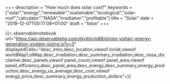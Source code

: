 +++
description = "How much does solar cost?"
keywords = ["solar","energy","renewable","sustainable","ecological","solar-roof","calculator","NASA","irradiation","profitable"]
title = "Solar"
date = "2019-12-07T00:17:08+01:00"
draft = "false"
+++
<!--more-->

{{< observablenotebook url="https://api.observablehq.com/@vittorio88/photo-voltaic-energy-generation-system-sizing.js?v=3" displayedCells="desc_intro,desc_location,viewof lonlat,viewof worldMap1,olMap,desc_irradiation,desc_summary_irradiation,desc_nasa_disclaimer,desc_panels,viewof panel_count,viewof panel_area,viewof panel_efficiency,desc_panel_area,desc_energy,desc_summary_energy_production,desc_energy_us_average,desc_cost,viewof energy_price,desc_summary_energy_production_dollars">}}

